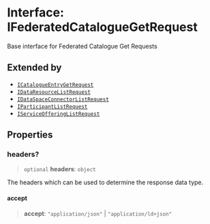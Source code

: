 # Interface: IFederatedCatalogueGetRequest

Base interface for Federated Catalogue Get Requests

## Extended by

- [`ICatalogueEntryGetRequest`](ICatalogueEntryGetRequest.md)
- [`IDataResourceListRequest`](IDataResourceListRequest.md)
- [`IDataSpaceConnectorListRequest`](IDataSpaceConnectorListRequest.md)
- [`IParticipantListRequest`](IParticipantListRequest.md)
- [`IServiceOfferingListRequest`](IServiceOfferingListRequest.md)

## Properties

### headers?

> `optional` **headers**: `object`

The headers which can be used to determine the response data type.

#### accept

> **accept**: `"application/json"` \| `"application/ld+json"`
